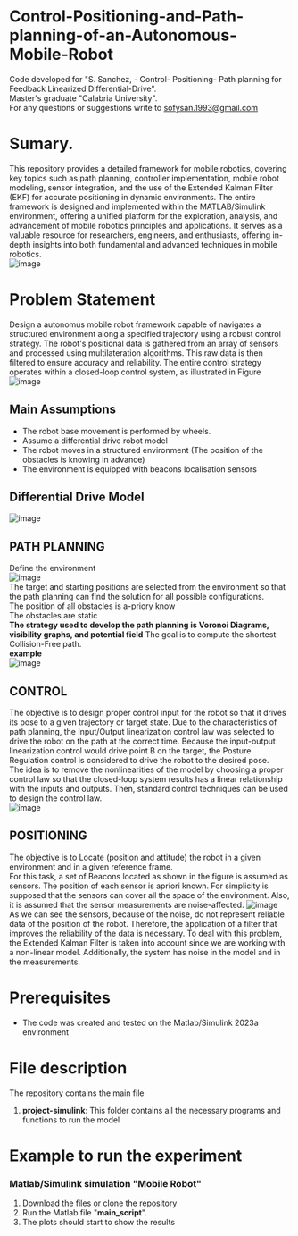 # Control-Positioning-and-Path-planning-of-an-Autonomous-Mobile-Robot
Code developed for "S. Sanchez, - Control- Positioning- Path planning for Feedback Linearized Differential-Drive".  
Master's graduate "Calabria University".  
For any questions or suggestions write to sofysan.1993@gmail.com

# Sumary.
This repository provides a detailed framework for mobile robotics, covering key topics such as path planning, controller implementation, mobile robot modeling, sensor integration, and the use of the Extended Kalman Filter (EKF) for accurate positioning in dynamic environments. The entire framework is designed and implemented within the MATLAB/Simulink environment, offering a unified platform for the exploration, analysis, and advancement of mobile robotics principles and applications. It serves as a valuable resource for researchers, engineers, and enthusiasts, offering in-depth insights into both fundamental and advanced techniques in mobile robotics.  
![image](https://github.com/fercho-0109/Mobile-robotics/assets/40362695/23696346-064c-4809-91ac-6b2186e58d7a)


# Problem Statement
Design a autonomus mobile robot framework capable of navigates a structured environment along a specified trajectory using a robust control strategy. The robot's positional data is gathered from an array of sensors and processed using multilateration algorithms. This raw data is then filtered to ensure accuracy and reliability. The entire control strategy operates within a closed-loop control system, as illustrated in Figure 
![image](https://github.com/fercho-0109/Mobile-robotics/assets/40362695/898f4cfd-08c3-46a4-8ad3-529e24647de3)
## Main Assumptions
- The robot base movement is performed by wheels.  
- Assume a differential drive robot model  
- The robot moves in a structured environment (The position of the obstacles is knowing in advance)
- The environment is equipped with beacons localisation sensors  

## Differential Drive Model 
![image](https://github.com/fercho-0109/Mobile-robotics/assets/40362695/e4ec6f7c-1631-4a29-ae84-eefdb1700f1a)

##  PATH PLANNING 
Define the environment  
![image](https://github.com/fercho-0109/Mobile-robotics/assets/40362695/ed22113f-075b-4db6-ac83-3a3f5df54866)  
The target and starting positions are selected from the environment so that the path planning can find the solution for all possible configurations.  
The position of all obstacles is a-priory know  
The obstacles are static   
**The strategy used to develop the path planning is Voronoi Diagrams, visibility graphs, and potential field** The goal is to compute the shortest Collision-Free path.  
**example**  
![image](https://github.com/fercho-0109/Mobile-robotics/assets/40362695/bef6face-4e72-4604-9409-2a6ba333d4fd)


## CONTROL
The objective is to design proper control input for the robot so that it drives its pose to a given trajectory or target state. Due to the characteristics of path planning, the Input/Output linearization control law was selected to drive the robot on the path at the correct time. Because the input-output linearization control would drive point B on the target, the Posture Regulation  control is considered to drive the robot to the desired pose.  
The idea is to remove the nonlinearities of the model by choosing a proper control law so that the closed-loop system results has a linear relationship with the inputs and outputs. Then, standard control techniques can be used to design the control law.  
![image](https://github.com/fercho-0109/Mobile-robotics/assets/40362695/2aa65a5c-04be-4aaa-a429-f6b81f5d5da9)

##  POSITIONING
The objective is to Locate (position and attitude) the robot in a given environment and in a given reference frame.  
For this task, a set of Beacons located as shown in the figure is assumed as sensors. The position of each sensor is apriori known. For simplicity is supposed that the sensors can cover all the space of the environment. Also, it is assumed that the sensor measurements are noise-affected.
![image](https://github.com/fercho-0109/Mobile-robotics/assets/40362695/f7e19f1d-bc56-4c1a-a998-b423591c5177)  
As we can see the sensors, because of the noise, do not represent reliable data of the position of the robot. Therefore, the application of a filter that improves the reliability of the data is necessary. To deal with this problem, the Extended Kalman Filter is taken into account since we are working with a non-linear model. Additionally, the system has noise in the model and in the measurements. 

 
# Prerequisites
- The code was created and tested on the Matlab/Simulink 2023a environment

# File description
The repository contains the main file
1. **project-simulink**: This folder contains all the necessary programs and functions to run the model



# Example to run the experiment  

### Matlab/Simulink simulation **"Mobile Robot"** 
1. Download the files or clone the repository 
2. Run the Matlab file "**main_script**".
4. The plots should start to show the results  

